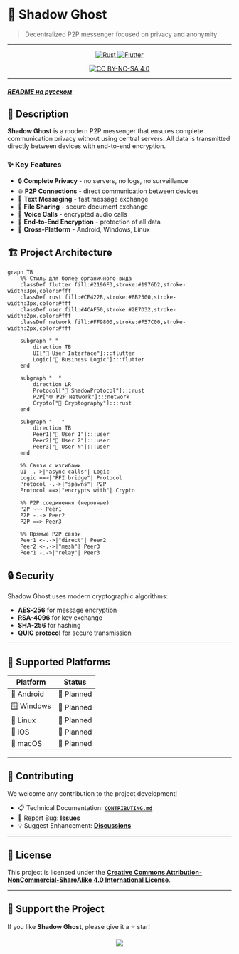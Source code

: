 # 🌙 Shadow Ghost

> Decentralized P2P messenger focused on privacy and anonymity

---

<p align="center">
  <a href="https://www.rust-lang.org/">
    <img src="https://img.shields.io/badge/rust-%23000000.svg?style=for-the-badge&logo=rust&logoColor=white" alt="Rust">
  </a>
  <a href="https://flutter.dev">
    <img src="https://img.shields.io/badge/Flutter-%2302569B.svg?style=for-the-badge&logo=Flutter&logoColor=white" alt="Flutter">
  </a>
</p>
<p align="center">
  <a href="http://creativecommons.org/licenses/by-nc-sa/4.0/">
    <img src="https://img.shields.io/badge/License-CC%20BY--NC--SA%204.0-lightgrey.svg" alt="CC BY-NC-SA 4.0">
  </a>
</p>

---

##### [**README на русском**](README_RU.md)

## 📱 Description

**Shadow Ghost** is a modern P2P messenger that ensures complete communication privacy without using central servers. All data is transmitted directly between devices with end-to-end encryption.

### ✨ Key Features

- 🔒 **Complete Privacy** - no servers, no logs, no surveillance
- 🌐 **P2P Connections** - direct communication between devices
- 💬 **Text Messaging** - fast message exchange
- 📁 **File Sharing** - secure document exchange
- 🎤 **Voice Calls** - encrypted audio calls
- 🔐 **End-to-End Encryption** - protection of all data
- 🚀 **Cross-Platform** - Android, Windows, Linux

## 🏗️ Project Architecture

```mermaid
graph TB
    %% Стиль для более органичного вида
    classDef flutter fill:#2196F3,stroke:#1976D2,stroke-width:3px,color:#fff
    classDef rust fill:#CE422B,stroke:#8B2500,stroke-width:3px,color:#fff  
    classDef user fill:#4CAF50,stroke:#2E7D32,stroke-width:2px,color:#fff
    classDef network fill:#FF9800,stroke:#F57C00,stroke-width:2px,color:#fff

    subgraph " "
        direction TB
        UI["📱 User Interface"]:::flutter
        Logic["🧠 Business Logic"]:::flutter
    end
    
    subgraph "  "
        direction LR  
        Protocol["🔗 ShadowProtocol"]:::rust
        P2P["🌐 P2P Network"]:::network
        Crypto["🔐 Cryptography"]:::rust
    end
    
    subgraph "   "
        direction TB
        Peer1["👤 User 1"]:::user
        Peer2["👤 User 2"]:::user  
        Peer3["👤 User N"]:::user
    end
    
    %% Связи с изгибами
    UI -.->|"async calls"| Logic
    Logic ==>|"FFI bridge"| Protocol
    Protocol -.->|"spawns"| P2P
    Protocol ==>|"encrypts with"| Crypto
    
    %% P2P соединения (неровные)
    P2P ~~~ Peer1
    P2P -.-> Peer2
    P2P ==> Peer3
    
    %% Прямые P2P связи
    Peer1 <-.->|"direct"| Peer2
    Peer2 <-.->|"mesh"| Peer3  
    Peer1 -.->|"relay"| Peer3
```

## 🔒 Security

Shadow Ghost uses modern cryptographic algorithms:

- **AES-256** for message encryption  
- **RSA-4096** for key exchange  
- **SHA-256** for hashing  
- **QUIC protocol** for secure transmission  

---

## 🎯 Supported Platforms

| Platform  | Status   |
|-----------|----------|
| 🤖 Android | 🚧 Planned |
| 🪟 Windows | 🚧 Planned |
| 🐧 Linux   | 🚧 Planned |
| 🍎 iOS     | 🚧 Planned |
| 🍎 macOS   | 🚧 Planned |

---

## 🤝 Contributing

We welcome any contribution to the project development!

- 📋 Technical Documentation: [**`CONTRIBUTING.md`**](CONTRIBUTING.md)
- 🐛 Report Bug: [**Issues**](../../issues)
- 💡 Suggest Enhancement: [**Discussions**](../../discussions)

---

## 📄 License

This project is licensed under the [**Creative Commons Attribution-NonCommercial-ShareAlike 4.0 International License**](LICENSE).

---

## 🌟 Support the Project

If you like **Shadow Ghost**, please give it a ⭐ star!  

<p align="center">
  <img src="https://readme-typing-svg.demolab.com/?font=Fira+Code&size=20&pause=1000&color=FF2E2E&center=true&vCenter=true&width=800&lines=Made+with+%E2%9D%A4+for+privacy+and+freedom+of+communication.">
</p>

